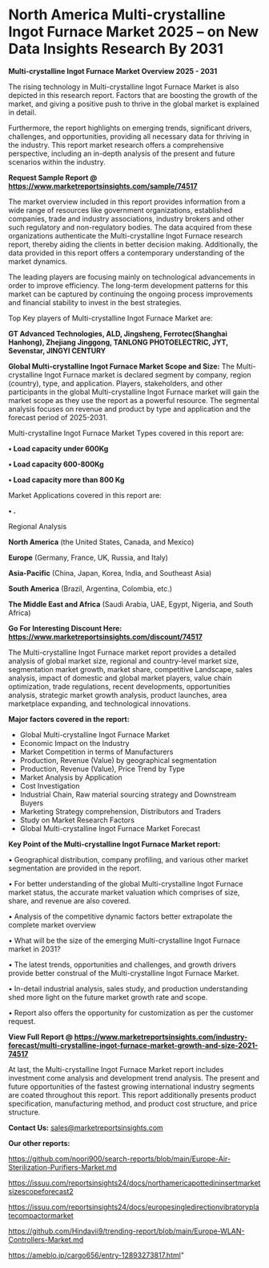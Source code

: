 # North America Multi-crystalline Ingot Furnace Market 2025 – on New Data Insights Research By 2031

<Strong> Multi-crystalline Ingot Furnace Market Overview 2025 - 2031</strong>

The rising technology in Multi-crystalline Ingot Furnace Market is also depicted in this research report. Factors that are boosting the growth of the market, and giving a positive push to thrive in the global market is explained in detail.

Furthermore, the report highlights on emerging trends, significant drivers, challenges, and opportunities, providing all necessary data for thriving in the industry. This report market research offers a comprehensive perspective, including an in-depth analysis of the present and future scenarios within the industry.

<strong>Request Sample Report @ <a href=https://www.marketreportsinsights.com/sample/74517>https://www.marketreportsinsights.com/sample/74517</a></strong>

The market overview included in this report provides information from a wide range of resources like government organizations, established companies, trade and industry associations, industry brokers and other such regulatory and non-regulatory bodies. The data acquired from these organizations authenticate the Multi-crystalline Ingot Furnace research report, thereby aiding the clients in better decision making. Additionally, the data provided in this report offers a contemporary understanding of the market dynamics.

The leading players are focusing mainly on technological advancements in order to improve efficiency. The long-term development patterns for this market can be captured by continuing the ongoing process improvements and financial stability to invest in the best strategies.

Top Key players of Multi-crystalline Ingot Furnace Market are:

<strong>GT Advanced Technologies, ALD, Jingsheng, Ferrotec(Shanghai Hanhong), Zhejiang Jinggong, TANLONG PHOTOELECTRIC, JYT, Sevenstar, JINGYI CENTURY</strong>

<strong><b>Global Multi-crystalline Ingot Furnace Market Scope and Size:</b></strong>
The Multi-crystalline Ingot Furnace market is declared segment by company, region (country), type, and application. Players, stakeholders, and other participants in the global Multi-crystalline Ingot Furnace market will gain the market scope as they use the report as a powerful resource. The segmental analysis focuses on revenue and product by type and application and the forecast period of 2025-2031.

Multi-crystalline Ingot Furnace Market Types covered in this report are:

<strong>• Load capacity under 600Kg

• Load capacity 600-800Kg

• Load capacity more than 800 Kg</strong>

Market Applications covered in this report are:

<strong>• .</strong> 

Regional Analysis

<strong>North America</strong> (the United States, Canada, and Mexico)

<strong>Europe</strong> (Germany, France, UK, Russia, and Italy)

<strong>Asia-Pacific</strong> (China, Japan, Korea, India, and Southeast Asia)

<strong>South America</strong> (Brazil, Argentina, Colombia, etc.)

<strong>The Middle East and Africa</strong> (Saudi Arabia, UAE, Egypt, Nigeria, and South Africa)

<strong>Go For Interesting Discount Here: <a href=https://www.marketreportsinsights.com/discount/74517>https://www.marketreportsinsights.com/discount/74517</a></strong>

The Multi-crystalline Ingot Furnace market report provides a detailed analysis of global market size, regional and country-level market size, segmentation market growth, market share, competitive Landscape, sales analysis, impact of domestic and global market players, value chain optimization, trade regulations, recent developments, opportunities analysis, strategic market growth analysis, product launches, area marketplace expanding, and technological innovations.

<strong><b>Major factors covered in the report:</b></strong>
<ul>
  <li>Global Multi-crystalline Ingot Furnace Market </li>
  <li>Economic Impact on the Industry</li>
  <li>Market Competition in terms of Manufacturers</li>
  <li>Production, Revenue (Value) by geographical segmentation</li>
  <li>Production, Revenue (Value), Price Trend by Type</li>
  <li>Market Analysis by Application</li>
  <li>Cost Investigation</li>
  <li>Industrial Chain, Raw material sourcing strategy and Downstream Buyers</li>
  <li>Marketing Strategy comprehension, Distributors and Traders</li>
  <li>Study on Market Research Factors</li>
  <li>Global Multi-crystalline Ingot Furnace Market Forecast</li>
</ul>

<strong><b>Key Point of the Multi-crystalline Ingot Furnace Market report:</b></strong>

• Geographical distribution, company profiling, and various other market segmentation are provided in the report.

• For better understanding of the global Multi-crystalline Ingot Furnace market status, the accurate market valuation which comprises of size, share, and revenue are also covered.

• Analysis of the competitive dynamic factors better extrapolate the complete market overview

• What will be the size of the emerging Multi-crystalline Ingot Furnace market in 2031?

• The latest trends, opportunities and challenges, and growth drivers provide better construal of the Multi-crystalline Ingot Furnace Market.

• In-detail industrial analysis, sales study, and production understanding shed more light on the future market growth rate and scope.

• Report also offers the opportunity for customization as per the customer request.

<strong><b>View Full Report @ <a href=https://www.marketreportsinsights.com/industry-forecast/multi-crystalline-ingot-furnace-market-growth-and-size-2021-74517>https://www.marketreportsinsights.com/industry-forecast/multi-crystalline-ingot-furnace-market-growth-and-size-2021-74517</a></b></strong>


At last, the Multi-crystalline Ingot Furnace Market report includes investment come analysis and development trend analysis. The present and future opportunities of the fastest growing international industry segments are coated throughout this report. This report additionally presents product specification, manufacturing method, and product cost structure, and price structure.

<strong>Contact Us:</strong>
sales@marketreportsinsights.com

<strong>Our other reports:</strong>

<a href=https://github.com/noori900/search-reports/blob/main/Europe-Air-Sterilization-Purifiers-Market.md>https://github.com/noori900/search-reports/blob/main/Europe-Air-Sterilization-Purifiers-Market.md</a>

<a href=https://issuu.com/reportsinsights24/docs/northamericapottedininsertmarketsizescopeforecast2>https://issuu.com/reportsinsights24/docs/northamericapottedininsertmarketsizescopeforecast2</a>

<a href=https://issuu.com/reportsinsights24/docs/europesingledirectionvibratoryplatecompactormarket>https://issuu.com/reportsinsights24/docs/europesingledirectionvibratoryplatecompactormarket</a>

<a href=https://github.com/Hindavii9/trending-report/blob/main/Europe-WLAN-Controllers-Market.md>https://github.com/Hindavii9/trending-report/blob/main/Europe-WLAN-Controllers-Market.md</a>

<a href=https://ameblo.jp/cargo656/entry-12893273817.html>https://ameblo.jp/cargo656/entry-12893273817.html</a>"

